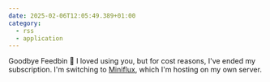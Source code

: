 ```yaml
---
date: 2025-02-06T12:05:49.389+01:00
category:
  - rss
  - application
---
```


Goodbye Feedbin 👋
I loved using you, but for cost reasons, I've ended my subscription. I'm switching to [Miniflux](https://miniflux.app), which I'm hosting on my own server.
